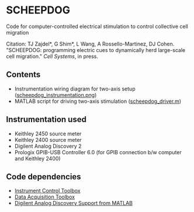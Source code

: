 # SCHEEPDOG
Code for computer-controlled electrical stimulation to control collective cell migration

Citation: TJ Zajdel\*, G Shim\*, L Wang, A Rossello-Martinez, DJ Cohen. "SCHEEPDOG: programming electric cues to dynamically herd large-scale cell migration." *Cell Systems*, in press.

## Contents
- Instrumentation wiring diagram for two-axis setup ([scheepdog_instrumentation.png](scheepdog_instrumentation.png))
- MATLAB script for driving two-axis stimulation ([scheepdog_driver.m](scheepdog_driver.m))

## Instrumentation used
- Keithley 2450 source meter
- Keithley 2400 source meter
- Digilent Analog Discovery 2
- Prologix GPIB-USB Controller 6.0 (for GPIB connection b/w computer and Keithley 2400)

## Code dependencies
- [Instrument Control Toolbox](https://www.mathworks.com/products/instrument.html)
- [Data Acquisition Toolbox](https://www.mathworks.com/products/data-acquisition.html)
- [Digilent Analog Discovery Support from MATLAB](https://www.mathworks.com/hardware-support/digilent-analog-discovery.html)
